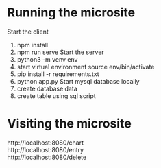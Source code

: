 # Running the microsite
Start the client
1. npm install
2. npm run serve
Start the server
1. python3 -m venv env
2. start virtual environment source env/bin/activate
3. pip install -r requirements.txt
4. python app.py
Start mysql database locally
1. create database data
2. create table using sql script

# Visiting the microsite
http://localhost:8080/chart  
http://localhost:8080/entry  
http://localhost:8080/delete  

